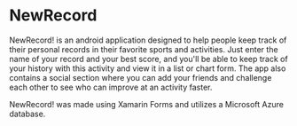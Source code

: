 # NewRecord
NewRecord! is an android application designed to help people keep track of their personal records in their favorite sports and activities. Just enter the name of your record and your best score, and you'll be able to keep track of your history with this activity and view it in a list or chart form. The app also contains a social section where you can add your friends and challenge each other to see who can improve at an activity faster.

NewRecord! was made using Xamarin Forms and utilizes a Microsoft Azure database.
